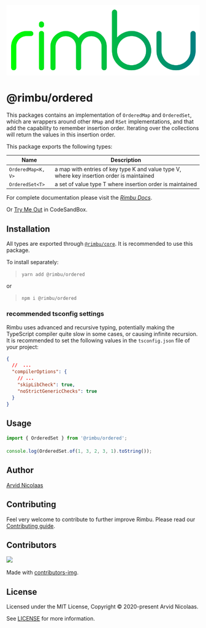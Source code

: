 <p align="center">
    <img src="../../assets/rimbu_logo.svg" />
</p>

# @rimbu/ordered

This packages contains an implementation of `OrderedMap` and `OrderedSet`, which are wrappers around other `RMap` and `RSet` implementations, and that add the capability to remember insertion order. Iterating over the collections will return the values in this insertion order.

This package exports the following types:

| Name               | Description                                                                                |
| ------------------ | ------------------------------------------------------------------------------------------ |
| `OrderedMap<K, V>` | a map with entries of key type K and value type V, where key insertion order is maintained |
| `OrderedSet<T>`    | a set of value type T where insertion order is maintained                                  |

For complete documentation please visit the _[Rimbu Docs](http://rimbu.org)_.

Or [Try Me Out](https://codesandbox.io/s/rimbu-sandbox-d4tbk?previewwindow=console&view=split&editorsize=65&moduleview=1&module=/src/index.ts) in CodeSandBox.

## Installation

All types are exported through [`@rimbu/core`](../core). It is recommended to use this package.

To install separately:

> `yarn add @rimbu/ordered`

or

> `npm i @rimbu/ordered`

### recommended tsconfig settings

Rimbu uses advanced and recursive typing, potentially making the TypeScript compiler quite slow in some cases, or causing infinite recursion. It is recommended to set the following values in the `tsconfig.json` file of your project:

```json
{
  //  ...
  "compilerOptions": {
    // ...
    "skipLibCheck": true,
    "noStrictGenericChecks": true
  }
}
```

## Usage

```ts
import { OrderedSet } from '@rimbu/ordered';

console.log(OrderedSet.of(1, 3, 2, 3, 1).toString());
```

## Author

[Arvid Nicolaas](https://github.com/vitoke)

## Contributing

Feel very welcome to contribute to further improve Rimbu. Please read our [Contributing guide](../../CONTRIBUTING.md).

## Contributors

<img src = "https://contrib.rocks/image?repo=vitoke/iternal"/>

Made with [contributors-img](https://contrib.rocks).

## License

Licensed under the MIT License, Copyright © 2020-present Arvid Nicolaas.

See [LICENSE](./LICENSE) for more information.
